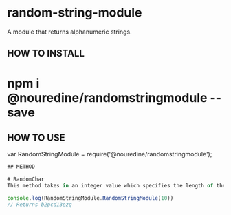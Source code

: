 # random-string-module
A module that returns alphanumeric strings.

## HOW TO INSTALL
# npm i @nouredine/randomstringmodule --save

## HOW TO USE
var RandomStringModule = require('@nouredine/randomstringmodule');

```javascript
## METHOD

# RandomChar
This method takes in an integer value which specifies the length of the returned strings.

console.log(RandomStringModule.RandomStringModule(10))
// Returns b2pcd13ezq